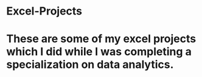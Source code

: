 # Excel-Projects
# These are some of my excel projects which I did while I was completing a specialization on data analytics.
